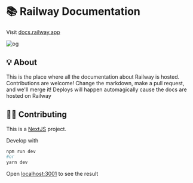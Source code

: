 # 📚 Railway Documentation

Visit [docs.railway.app](https://docs.railway.app)

![og](https://railway.app/og.png)

## 💡 About

This is the place where all the documentation about Railway is hosted. Contributions are welcome! Change the markdown, make a pull request, and we'll merge it! Deploys will happen automagically cause the docs are hosted on Railway

## 🧑‍🔬 Contributing

This is a [NextJS](https://nextjs.org) project.

Develop with

```bash
npm run dev
#or
yarn dev
```

Open [localhost:3001](http://localhost:3001) to see the result
